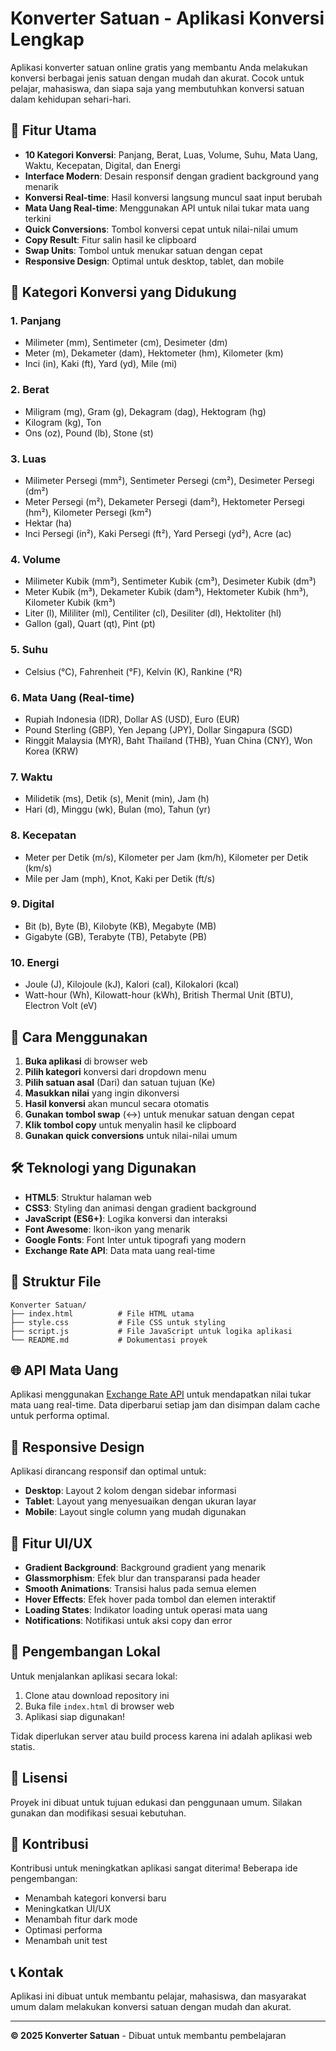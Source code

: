 # Konverter Satuan - Aplikasi Konversi Lengkap

Aplikasi konverter satuan online gratis yang membantu Anda melakukan konversi berbagai jenis satuan dengan mudah dan akurat. Cocok untuk pelajar, mahasiswa, dan siapa saja yang membutuhkan konversi satuan dalam kehidupan sehari-hari.

## 🌟 Fitur Utama

- **10 Kategori Konversi**: Panjang, Berat, Luas, Volume, Suhu, Mata Uang, Waktu, Kecepatan, Digital, dan Energi
- **Interface Modern**: Desain responsif dengan gradient background yang menarik
- **Konversi Real-time**: Hasil konversi langsung muncul saat input berubah
- **Mata Uang Real-time**: Menggunakan API untuk nilai tukar mata uang terkini
- **Quick Conversions**: Tombol konversi cepat untuk nilai-nilai umum
- **Copy Result**: Fitur salin hasil ke clipboard
- **Swap Units**: Tombol untuk menukar satuan dengan cepat
- **Responsive Design**: Optimal untuk desktop, tablet, dan mobile

## 📱 Kategori Konversi yang Didukung

### 1. **Panjang**
- Milimeter (mm), Sentimeter (cm), Desimeter (dm)
- Meter (m), Dekameter (dam), Hektometer (hm), Kilometer (km)
- Inci (in), Kaki (ft), Yard (yd), Mile (mi)

### 2. **Berat**
- Miligram (mg), Gram (g), Dekagram (dag), Hektogram (hg)
- Kilogram (kg), Ton
- Ons (oz), Pound (lb), Stone (st)

### 3. **Luas**
- Milimeter Persegi (mm²), Sentimeter Persegi (cm²), Desimeter Persegi (dm²)
- Meter Persegi (m²), Dekameter Persegi (dam²), Hektometer Persegi (hm²), Kilometer Persegi (km²)
- Hektar (ha)
- Inci Persegi (in²), Kaki Persegi (ft²), Yard Persegi (yd²), Acre (ac)

### 4. **Volume**
- Milimeter Kubik (mm³), Sentimeter Kubik (cm³), Desimeter Kubik (dm³)
- Meter Kubik (m³), Dekameter Kubik (dam³), Hektometer Kubik (hm³), Kilometer Kubik (km³)
- Liter (l), Mililiter (ml), Centiliter (cl), Desiliter (dl), Hektoliter (hl)
- Gallon (gal), Quart (qt), Pint (pt)

### 5. **Suhu**
- Celsius (°C), Fahrenheit (°F), Kelvin (K), Rankine (°R)

### 6. **Mata Uang** (Real-time)
- Rupiah Indonesia (IDR), Dollar AS (USD), Euro (EUR)
- Pound Sterling (GBP), Yen Jepang (JPY), Dollar Singapura (SGD)
- Ringgit Malaysia (MYR), Baht Thailand (THB), Yuan China (CNY), Won Korea (KRW)

### 7. **Waktu**
- Milidetik (ms), Detik (s), Menit (min), Jam (h)
- Hari (d), Minggu (wk), Bulan (mo), Tahun (yr)

### 8. **Kecepatan**
- Meter per Detik (m/s), Kilometer per Jam (km/h), Kilometer per Detik (km/s)
- Mile per Jam (mph), Knot, Kaki per Detik (ft/s)

### 9. **Digital**
- Bit (b), Byte (B), Kilobyte (KB), Megabyte (MB)
- Gigabyte (GB), Terabyte (TB), Petabyte (PB)

### 10. **Energi**
- Joule (J), Kilojoule (kJ), Kalori (cal), Kilokalori (kcal)
- Watt-hour (Wh), Kilowatt-hour (kWh), British Thermal Unit (BTU), Electron Volt (eV)

## 🚀 Cara Menggunakan

1. **Buka aplikasi** di browser web
2. **Pilih kategori** konversi dari dropdown menu
3. **Pilih satuan asal** (Dari) dan satuan tujuan (Ke)
4. **Masukkan nilai** yang ingin dikonversi
5. **Hasil konversi** akan muncul secara otomatis
6. **Gunakan tombol swap** (↔️) untuk menukar satuan dengan cepat
7. **Klik tombol copy** untuk menyalin hasil ke clipboard
8. **Gunakan quick conversions** untuk nilai-nilai umum

## 🛠️ Teknologi yang Digunakan

- **HTML5**: Struktur halaman web
- **CSS3**: Styling dan animasi dengan gradient background
- **JavaScript (ES6+)**: Logika konversi dan interaksi
- **Font Awesome**: Ikon-ikon yang menarik
- **Google Fonts**: Font Inter untuk tipografi yang modern
- **Exchange Rate API**: Data mata uang real-time

## 📁 Struktur File

```
Konverter Satuan/
├── index.html          # File HTML utama
├── style.css           # File CSS untuk styling
├── script.js           # File JavaScript untuk logika aplikasi
└── README.md           # Dokumentasi proyek
```

## 🌐 API Mata Uang

Aplikasi menggunakan [Exchange Rate API](https://exchangerate-api.com/) untuk mendapatkan nilai tukar mata uang real-time. Data diperbarui setiap jam dan disimpan dalam cache untuk performa optimal.

## 📱 Responsive Design

Aplikasi dirancang responsif dan optimal untuk:
- **Desktop**: Layout 2 kolom dengan sidebar informasi
- **Tablet**: Layout yang menyesuaikan dengan ukuran layar
- **Mobile**: Layout single column yang mudah digunakan

## 🎨 Fitur UI/UX

- **Gradient Background**: Background gradient yang menarik
- **Glassmorphism**: Efek blur dan transparansi pada header
- **Smooth Animations**: Transisi halus pada semua elemen
- **Hover Effects**: Efek hover pada tombol dan elemen interaktif
- **Loading States**: Indikator loading untuk operasi mata uang
- **Notifications**: Notifikasi untuk aksi copy dan error

## 🔧 Pengembangan Lokal

Untuk menjalankan aplikasi secara lokal:

1. Clone atau download repository ini
2. Buka file `index.html` di browser web
3. Aplikasi siap digunakan!

Tidak diperlukan server atau build process karena ini adalah aplikasi web statis.

## 📄 Lisensi

Proyek ini dibuat untuk tujuan edukasi dan penggunaan umum. Silakan gunakan dan modifikasi sesuai kebutuhan.

## 🤝 Kontribusi

Kontribusi untuk meningkatkan aplikasi sangat diterima! Beberapa ide pengembangan:
- Menambah kategori konversi baru
- Meningkatkan UI/UX
- Menambah fitur dark mode
- Optimasi performa
- Menambah unit test

## 📞 Kontak

Aplikasi ini dibuat untuk membantu pelajar, mahasiswa, dan masyarakat umum dalam melakukan konversi satuan dengan mudah dan akurat.

---

**© 2025 Konverter Satuan** - Dibuat untuk membantu pembelajaran 